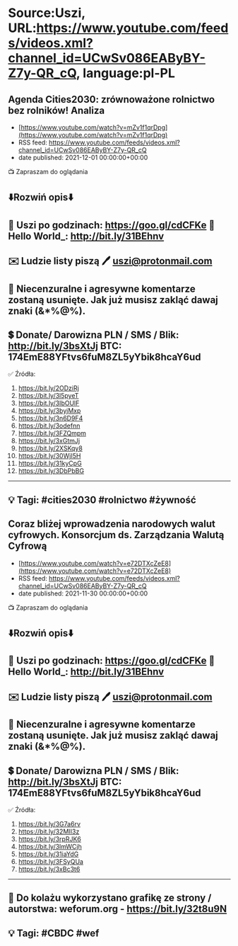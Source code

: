 # Source:Uszi, URL:https://www.youtube.com/feeds/videos.xml?channel_id=UCwSv086EAByBY-Z7y-QR_cQ, language:pl-PL

## Agenda Cities2030: zrównoważone rolnictwo bez rolników! Analiza
 - [https://www.youtube.com/watch?v=mZv1f1qrDpg](https://www.youtube.com/watch?v=mZv1f1qrDpg)
 - RSS feed: https://www.youtube.com/feeds/videos.xml?channel_id=UCwSv086EAByBY-Z7y-QR_cQ
 - date published: 2021-12-01 00:00:00+00:00

📺 Zapraszam do oglądania

⬇️Rozwiń opis⬇️
------------------------------------------------------------
👀 Uszi po godzinach: https://goo.gl/cdCFKe
👀 Hello World_: http://bit.ly/31BEhnv
------------------------------------------------------------
✉️ Ludzie listy piszą 
🖊️ uszi@protonmail.com
------------------------------------------------------------
👺 Niecenzuralne i agresywne komentarze zostaną usunięte.  Jak już musisz zakląć dawaj znaki (&*%@%).
------------------------------------------------------------
💲 Donate/ Darowizna
PLN / SMS / Blik: http://bit.ly/3bsXtJj
BTC: 174EmE88YFtvs6fuM8ZL5yYbik8hcaY6ud
-------------------------------------------------------------
✅ Źródła:
1. https://bit.ly/2ODziRj
2. https://bit.ly/3l5pyeT
3. https://bit.ly/3IbOUlF
4. https://bit.ly/3byjMxp
5. https://bit.ly/3n6D9F4
6. https://bit.ly/3odefnn
7. https://bit.ly/3FZQmpm
8. https://bit.ly/3xGtmJj
9. https://bit.ly/2XSKqy8
10. https://bit.ly/30WjI5H
11. https://bit.ly/31kyCpG
12. https://bit.ly/3DbPbBG
---------------------------------------------------------------
💡 Tagi: #cities2030 #rolnictwo #żywność
--------------------------------------------------------------

## Coraz bliżej wprowadzenia narodowych walut cyfrowych. Konsorcjum ds. Zarządzania Walutą Cyfrową
 - [https://www.youtube.com/watch?v=e72DTXcZeE8](https://www.youtube.com/watch?v=e72DTXcZeE8)
 - RSS feed: https://www.youtube.com/feeds/videos.xml?channel_id=UCwSv086EAByBY-Z7y-QR_cQ
 - date published: 2021-11-30 00:00:00+00:00

📺 Zapraszam do oglądania

⬇️Rozwiń opis⬇️
------------------------------------------------------------
👀 Uszi po godzinach: https://goo.gl/cdCFKe
👀 Hello World_: http://bit.ly/31BEhnv
------------------------------------------------------------
✉️ Ludzie listy piszą 
🖊️ uszi@protonmail.com
------------------------------------------------------------
👺 Niecenzuralne i agresywne komentarze zostaną usunięte.  Jak już musisz zakląć dawaj znaki (&*%@%).
------------------------------------------------------------
💲 Donate/ Darowizna
PLN / SMS / Blik: http://bit.ly/3bsXtJj
BTC: 174EmE88YFtvs6fuM8ZL5yYbik8hcaY6ud
-------------------------------------------------------------
✅ Źródła:
1. https://bit.ly/3G7a6rv
2. https://bit.ly/32MII3z
3. https://bit.ly/3rpRJK6
4. https://bit.ly/3lmWCjh
5. https://bit.ly/31iaYdG
6. https://bit.ly/3FSyQUa
7. https://bit.ly/3xBc3t6
---------------------------------------------------------------
🎴 Do kolażu wykorzystano grafikę ze strony / autorstwa: 
weforum.org - https://bit.ly/32t8u9N
---------------------------------------------------------------
💡 Tagi: #CBDC #wef
--------------------------------------------------------------

